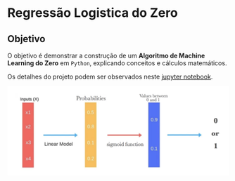 # Regressão Logistica do Zero
## Objetivo

O objetivo é demonstrar a construção de um __Algoritmo de Machine Learning do Zero__ em `Python`, explicando conceitos e cálculos matemáticos.

Os detalhes do projeto podem ser observados neste [jupyter notebook](https://github.com/pedrohrafael/data-science/blob/main/building-logistic-regression/notebooks/LogisticRegression.ipynb).

![](https://raw.githubusercontent.com/pedrohrafael/pedrohrafael/main/img/logistic-regression.png)